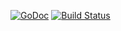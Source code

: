 [![GoDoc](http://godoc.org/github.com/andeya/goutil/calendar/cron?status.png)](http://godoc.org/github.com/andeya/goutil/calendar/cron) 
[![Build Status](https://travis-ci.org/robfig/cron.svg?branch=master)](https://travis-ci.org/robfig/cron)
